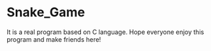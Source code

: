 # Snake_Game
It is a real program based on C language.
Hope everyone enjoy this program and make friends here!
